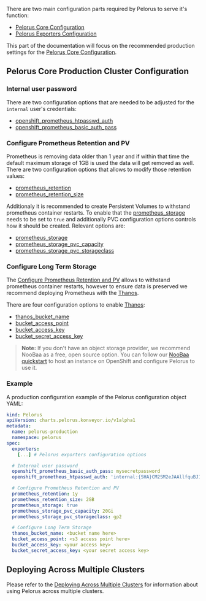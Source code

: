 There are two main configuration parts required by Pelorus to serve it's function:

- [Pelorus Core Configuration](./PelorusCore.md)
- [Pelorus Exporters Configuration](./PelorusExporters.md)

This part of the documentation will focus on the recommended production settings for the [Pelorus Core Configuration](./PelorusCore.md).

## Pelorus Core Production Cluster Configuration

### Internal user password

There are two configuration options that are needed to be adjusted for the `internal` user's credentials:

- [openshift_prometheus_htpasswd_auth](./PelorusCore.md#prometheus-credentials)
- [openshift_prometheus_basic_auth_pass](./PelorusCore.md#grafana-credentials)

### Configure Prometheus Retention and PV

Prometheus is removing data older than 1 year and if within that time the default maximum storage of 1GB is used the data will get removed as well.
There are two configuration options that allows to modify those retention values:

- [prometheus_retention](./PelorusCore.md#prometheus_retention)
- [prometheus_retention_size](./PelorusCore.md#prometheus_retention_size)

Additionaly it is recommended to create Persistent Volumes to withstand prometheus container restarts. To enable that the [prometheus_storage](./PelorusCore.md#prometheus_storage) needs to be set to `true` and additionally PVC configuration options controls how it should be created. Relevant options are:

- [prometheus_storage](./PelorusCore.md#prometheus_storage)
- [prometheus_storage_pvc_capacity](./PelorusCore.md#prometheus_storage_pvc_capacity)
- [prometheus_storage_pvc_storageclass](./PelorusCore.md#prometheus_storage_pvc_storageclass)

### Configure Long Term Storage

The [Configure Prometheus Retention and PV](#configure-prometheus-retention-and-pv) allows to withstand prometheus container restarts, however to ensure data is preserved we recommend deploying Prometheus with the [Thanos](./PelorusCore.md#thanos).

There are four configuration options to enable [Thanos](./PelorusCore.md#thanos):

- [thanos_bucket_name](./PelorusCore.md#thanos_bucket_name)
- [bucket_access_point](./PelorusCore.md#bucket_access_point)
- [bucket_access_key](./PelorusCore.md#bucket_secret_access_key)
- [bucket_secret_access_key](./PelorusCore.md#bucket_secret_access_key)

> **Note:** If you don't have an object storage provider, we recommend NooBaa as a free, open source option. You can follow our [NooBaa quickstart](./Noobaa.md) to host an instance on OpenShift and configure Pelorus to use it.

### Example

A production configuration example of the Pelorus configuration object YAML:

```yaml
kind: Pelorus
apiVersion: charts.pelorus.konveyor.io/v1alpha1
metadata:
  name: pelorus-production
  namespace: pelorus
spec:
  exporters:
    [...] # Pelorus exporters configuration options

  # Internal user password
  openshift_prometheus_basic_auth_pass: mysecretpassword
  openshift_prometheus_htpasswd_auth: 'internal:{SHA}CM2SM2eJAAllfquBJ1M3m9syHus='

  # Configure Prometheus Retention and PV
  prometheus_retention: 1y
  prometheus_retention_size: 2GB
  prometheus_storage: true
  prometheus_storage_pvc_capacity: 20Gi
  prometheus_storage_pvc_storageclass: gp2

  # Configure Long Term Storage
  thanos_bucket_name: <bucket name here>
  bucket_access_point: <s3 access point here>
  bucket_access_key: <your access key>
  bucket_secret_access_key: <your secret access key>
```

## Deploying Across Multiple Clusters

Please refer to the [Deploying Across Multiple Clusters](./PelorusCore.md#deploying-across-multiple-clusters) for information about using Pelorus across multiple clusters.